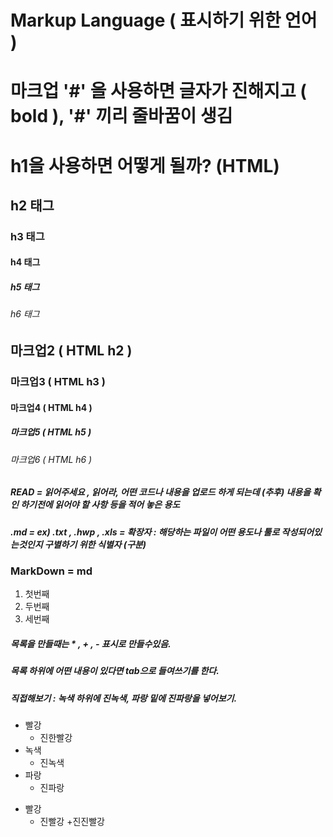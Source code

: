 # Markup Language ( 표시하기 위한 언어 ) 

# 마크업 '#' 을 사용하면 글자가 진해지고 ( bold ), '#' 끼리 줄바꿈이 생김

<h1> h1을 사용하면 어떻게 될까? (HTML) </h1>
<h2> h2 태그 </h2>
<h3> h3 태그 </h3>
<h4> h4 태그 </h4>
<h5> h5 태그 </h5>
<h6> h6 태그 </h6>

## 마크업2 ( HTML h2 )
### 마크업3 ( HTML h3 )
#### 마크업4 ( HTML h4 )
##### 마크업5 ( HTML h5 )
###### 마크업6 ( HTML h6 )

##### READ = 읽어주세요 , 읽어라, 어떤 코드나 내용을 업로드 하게 되는데 (추후) 내용을 확인 하기전에 읽어야 할 사항 등을 적어 놓은 용도
##### .md = ex) .txt , .hwp , .xls = 확장자 : 해당하는 파일이 어떤 용도나 툴로 작성되어있는것인지 구별하기 위한 식별자 (구분)
### MarkDown = md

1. 첫번째 
2. 두번째
3. 세번째


##### 목록을 만들때는 * , + , - 표시로 만들수있음.
##### 목록 하위에 어떤 내용이 있다면 tab으로 들여쓰기를 한다.
##### 직접해보기 : 녹색 하위에 진녹색, 파랑 밑에 진파랑을 넣어보기.
* 빨강
  * 진한빨강
* 녹색
  * 진녹색 
* 파랑
  * 진파랑

+ 빨강
  + 진빨강
     +진진빨강    
